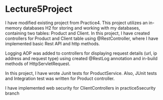 # Lecture5Project

I have modified existing project from Practice4. This project utilizes an in-memory databases H2 for storing and working with my databases, containing two tables: Product and Client. 
In this project, I have created controllers for Product and Client table using @RestController, where I have implemented basic Rest API and http methods.

Logging AOP was added to controllers for displaying request details (url, ip address and request type) using created @RestLog annotation and in-build methods of HttpServletRequest.

In this project, I have wrote Junit tests for ProductService. Also, JUnit tests and Integration test was written for Product controller. 

I have implemented web security for ClientControllers in practice5security branch



